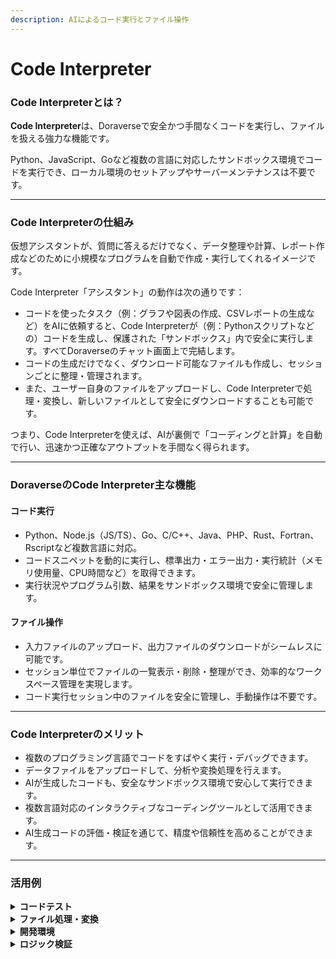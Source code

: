 ```yaml
---
description: AIによるコード実行とファイル操作
---
```


# Code Interpreter

### Code Interpreterとは？

**Code Interpreter**は、Doraverseで安全かつ手間なくコードを実行し、ファイルを扱える強力な機能です。

Python、JavaScript、Goなど複数の言語に対応したサンドボックス環境でコードを実行でき、ローカル環境のセットアップやサーバーメンテナンスは不要です。

***

### Code Interpreterの仕組み

仮想アシスタントが、質問に答えるだけでなく、データ整理や計算、レポート作成などのために小規模なプログラムを自動で作成・実行してくれるイメージです。

Code Interpreter「アシスタント」の動作は次の通りです：

* コードを使ったタスク（例：グラフや図表の作成、CSVレポートの生成など）をAIに依頼すると、Code Interpreterが（例：Pythonスクリプトなどの）コードを生成し、保護された「サンドボックス」内で安全に実行します。すべてDoraverseのチャット画面上で完結します。
* コードの生成だけでなく、ダウンロード可能なファイルも作成し、セッションごとに整理・管理されます。
* また、ユーザー自身のファイルをアップロードし、Code Interpreterで処理・変換し、新しいファイルとして安全にダウンロードすることも可能です。

つまり、Code Interpreterを使えば、AIが裏側で「コーディングと計算」を自動で行い、迅速かつ正確なアウトプットを手間なく得られます。

***

### DoraverseのCode Interpreter主な機能

#### コード実行

* Python、Node.js（JS/TS）、Go、C/C++、Java、PHP、Rust、Fortran、Rscriptなど複数言語に対応。
* コードスニペットを動的に実行し、標準出力・エラー出力・実行統計（メモリ使用量、CPU時間など）を取得できます。
* 実行状況やプログラム引数、結果をサンドボックス環境で安全に管理します。

#### ファイル操作

* 入力ファイルのアップロード、出力ファイルのダウンロードがシームレスに可能です。
* セッション単位でファイルの一覧表示・削除・整理ができ、効率的なワークスペース管理を実現します。
* コード実行セッション中のファイルを安全に管理し、手動操作は不要です。

***

### Code Interpreterのメリット

* 複数のプログラミング言語でコードをすばやく実行・デバッグできます。
* データファイルをアップロードして、分析や変換処理を行えます。
* AIが生成したコードも、安全なサンドボックス環境で安心して実行できます。
* 複数言語対応のインタラクティブなコーディングツールとして活用できます。
* AI生成コードの評価・検証を通じて、精度や信頼性を高めることができます。

***

### 活用例

<details>

<summary><strong>コードテスト</strong></summary>

対応言語でスニペットを即座に検証。

</details>

<details>

<summary><strong>ファイル処理・変換</strong></summary>

データクリーニングやフォーマット変換、情報抽出など、複雑な作業を自動化。

</details>

<details>

<summary><strong>開発環境</strong></summary>

複数言語対応のインタラクティブなプラットフォーム構築。

</details>

<details>

<summary><strong>ロジック検証</strong></summary>

AI生成コードの評価・検証による精度向上。

</details>

